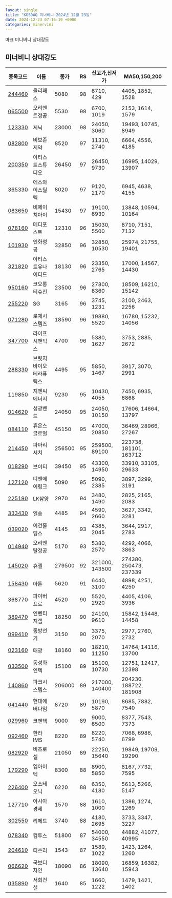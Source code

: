 ```yaml
---
layout: single
title: "KOSDAQ 미너비니 2024년 12월 23일"
date: 2024-12-23 07:16:19 +0900
categories: minervini
---
```

마크 미니버니 상대강도
## 미너비니 상대강도

|종목코드|이름|종가|RS|신고가,신저가|MA50,150,200|
|------|---|---|--|---------|------------|
|[244460](https://finance.daum.net/quotes/A244460)|올리패스|5080|98|6710, 429|4405, 1852, 1528|
|[065500](https://finance.daum.net/quotes/A065500)|오리엔트정공|5530|98|6700, 1019|2153, 1614, 1579|
|[123330](https://finance.daum.net/quotes/A123330)|제닉|23000|98|24050, 3060|19493, 10745, 8949|
|[082800](https://finance.daum.net/quotes/A082800)|비보존 제약|8520|97|11310, 2740|6664, 4556, 4185|
|[200350](https://finance.daum.net/quotes/A200350)|아티스트스튜디오|26450|97|26450, 9730|16995, 14029, 13907|
|[365330](https://finance.daum.net/quotes/A365330)|에스와이스틸텍|8020|97|9120, 2170|6945, 4638, 4155|
|[083650](https://finance.daum.net/quotes/A083650)|비에이치아이|15430|97|19100, 6930|13848, 10594, 10164|
|[078160](https://finance.daum.net/quotes/A078160)|메디포스트|12310|96|15030, 5500|8710, 7151, 7132|
|[101930](https://finance.daum.net/quotes/A101930)|인화정공|32850|96|32850, 10530|25974, 21755, 19401|
|[321820](https://finance.daum.net/quotes/A321820)|아티스트유나이티드|18130|96|23350, 2765|17000, 14567, 14430|
|[950160](https://finance.daum.net/quotes/A950160)|코오롱티슈진|23500|96|27800, 8360|18509, 16210, 15142|
|[255220](https://finance.daum.net/quotes/A255220)|SG|3165|96|3745, 1231|3100, 2463, 2256|
|[071280](https://finance.daum.net/quotes/A071280)|로체시스템즈|18590|96|19880, 5520|16780, 15232, 14056|
|[347700](https://finance.daum.net/quotes/A347700)|라이프시맨틱스|4700|96|5380, 1627|3753, 2885, 2672|
|[288330](https://finance.daum.net/quotes/A288330)|브릿지바이오테라퓨틱스|4495|95|5850, 1467|3917, 3070, 2991|
|[119850](https://finance.daum.net/quotes/A119850)|지엔씨에너지|9230|95|10430, 4055|7450, 6935, 6868|
|[014620](https://finance.daum.net/quotes/A014620)|성광벤드|24050|95|24050, 10150|17606, 14664, 13797|
|[084110](https://finance.daum.net/quotes/A084110)|휴온스글로벌|45150|95|47000, 20850|36469, 28966, 27267|
|[214450](https://finance.daum.net/quotes/A214450)|파마리서치|256500|95|259500, 89100|223738, 181101, 163712|
|[018290](https://finance.daum.net/quotes/A018290)|브이티|39450|95|43300, 14950|33910, 33105, 29633|
|[127120](https://finance.daum.net/quotes/A127120)|디엔에이링크|5090|95|5090, 2385|3897, 3299, 3191|
|[225190](https://finance.daum.net/quotes/A225190)|LK삼양|2970|94|3480, 1490|2825, 2165, 2083|
|[333430](https://finance.daum.net/quotes/A333430)|일승|4485|94|4590, 2660|3627, 3342, 3281|
|[039020](https://finance.daum.net/quotes/A039020)|이건홀딩스|4145|93|4385, 2045|3644, 2917, 2783|
|[014940](https://finance.daum.net/quotes/A014940)|오리엔탈정공|5170|93|5380, 2570|4292, 4066, 3863|
|[145020](https://finance.daum.net/quotes/A145020)|휴젤|279500|92|321000, 143500|274380, 250473, 237339|
|[158430](https://finance.daum.net/quotes/A158430)|아톤|5620|91|6440, 3100|4898, 4251, 4250|
|[368770](https://finance.daum.net/quotes/A368770)|파이버프로|4520|90|5520, 2920|4405, 4106, 3936|
|[389470](https://finance.daum.net/quotes/A389470)|인벤티지랩|18250|90|24100, 9610|15842, 15448, 14458|
|[099410](https://finance.daum.net/quotes/A099410)|동방선기|3150|90|3375, 2070|2977, 2760, 2732|
|[023160](https://finance.daum.net/quotes/A023160)|태광|18160|90|18210, 11250|14764, 14116, 13700|
|[033500](https://finance.daum.net/quotes/A033500)|동성화인텍|15100|89|15100, 10730|12751, 12417, 12398|
|[140860](https://finance.daum.net/quotes/A140860)|파크시스템스|206000|89|217000, 140400|204230, 188722, 181908|
|[041440](https://finance.daum.net/quotes/A041440)|현대에버다임|8720|89|10190, 5870|8685, 7882, 7540|
|[029960](https://finance.daum.net/quotes/A029960)|코엔텍|9000|89|9000, 6500|8377, 7543, 7373|
|[092460](https://finance.daum.net/quotes/A092460)|한라IMS|8220|89|8220, 5740|7068, 6986, 6799|
|[082920](https://finance.daum.net/quotes/A082920)|비츠로셀|21050|89|22250, 15640|19849, 19709, 19290|
|[179290](https://finance.daum.net/quotes/A179290)|엠아이텍|8300|88|8900, 5850|8167, 7732, 7595|
|[226400](https://finance.daum.net/quotes/A226400)|오스테오닉|6220|88|6350, 4180|5613, 5266, 5147|
|[127710](https://finance.daum.net/quotes/A127710)|아시아경제|1570|88|1610, 1000|1386, 1274, 1269|
|[302550](https://finance.daum.net/quotes/A302550)|리메드|3740|88|4180, 2695|3733, 3347, 3227|
|[078340](https://finance.daum.net/quotes/A078340)|컴투스|51800|87|54000, 34550|44882, 41077, 40995|
|[204610](https://finance.daum.net/quotes/A204610)|티쓰리|1543|87|1589, 1022|1423, 1264, 1260|
|[066620](https://finance.daum.net/quotes/A066620)|국보디자인|18090|86|18090, 13640|16859, 16382, 15943|
|[035890](https://finance.daum.net/quotes/A035890)|서희건설|1640|85|1660, 1222|1479, 1421, 1402|


